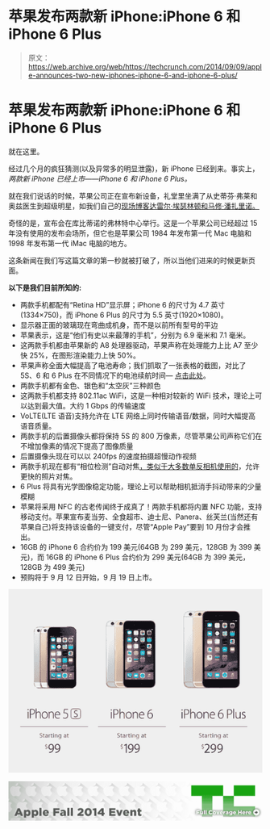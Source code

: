 # 苹果发布两款新 iPhone:iPhone 6 和 iPhone 6 Plus 

> 原文：<https://web.archive.org/web/https://techcrunch.com/2014/09/09/apple-announces-two-new-iphones-iphone-6-and-iphone-6-plus/>

# 苹果发布两款新 iPhone:iPhone 6 和 iPhone 6 Plus

就在这里。

经过几个月的疯狂猜测(以及异常多的明显泄露)，新 iPhone 已经到来。事实上，*两款新 iPhone 已经上市——iPhone 6 和 iPhone 6 Plus。*

就在我们说话的时候，苹果公司正在宣布新设备，礼堂里坐满了从史蒂芬·弗莱和奥兹医生到超级明星，如我们自己的[现场博客达雷尔·埃瑟林顿和马修·潘扎里诺。](https://web.archive.org/web/20221205122806/https://beta.techcrunch.com/2014/09/09/apple-iphone-event-liveblog/)

奇怪的是，宣布会在库比蒂诺的弗林特中心举行。这是一个苹果公司已经超过 15 年没有使用的发布会场所，但它也是苹果公司 1984 年发布第一代 Mac 电脑和 1998 年发布第一代 iMac 电脑的地方。

这条新闻在我们写这篇文章的第一秒就被打破了，所以当他们进来的时候更新页面。

**以下是我们目前所知的:**

*   两款手机都配有“Retina HD”显示屏；iPhone 6 的尺寸为 4.7 英寸(1334×750)，而 iPhone 6 Plus 的尺寸为 5.5 英寸(1920×1080)。
*   显示器正面的玻璃现在弯曲成机身，而不是以前所有型号的平边
*   苹果表示，这是“他们有史以来最薄的手机”，分别为 6.9 毫米和 7.1 毫米。
*   这两款手机都由苹果新的 A8 处理器驱动，苹果声称在处理能力上比 A7 至少快 25%，在图形渲染能力上快 50%。
*   苹果声称全面大幅提高了电池寿命；我们抓取了一张表格的截图，对比了 5S、6 和 6 Plus 在不同情况下的电池续航时间— [点击此处](https://web.archive.org/web/20221205122806/https://beta.techcrunch.com/wp-content/uploads/2014/09/battery.png)。
*   两款手机都有金色、银色和“太空灰”三种颜色
*   这两款手机都支持 802.11ac WiFi，这是一种相对较新的 WiFi 技术，理论上可以达到最大值。大约 1 Gbps 的传输速度
*   VoLTE(LTE 语音)支持允许在 LTE 网络上同时传输语音/数据，同时大幅提高语音质量。
*   两款手机的后置摄像头都将保持 5S 的 800 万像素，尽管苹果公司声称它们在不增加像素的情况下提高了图像质量
*   后置摄像头现在可以以 240fps 的速度拍摄超慢动作视频
*   两款手机现在都有“相位检测”自动对焦[，类似于大多数单反相机使用的](https://web.archive.org/web/20221205122806/https://beta.techcrunch.com/2014/09/09/apples-new-iphones-get-dslr-like-camera-features/)，允许更快的照片对焦。
*   6 Plus 将具有光学图像稳定功能，理论上可以帮助相机抵消手抖动带来的少量模糊
*   苹果将采用 NFC 的古老传闻终于成真了！两款手机都将内置 NFC 功能，支持移动支付。苹果宣布麦当劳、全食超市、迪士尼、Panera、丝芙兰(当然还有苹果自己)将支持该设备的一键支付，尽管“Apple Pay”要到 10 月份才会推出。
*   16GB 的 iPhone 6 合约价为 199 美元(64GB 为 299 美元，128GB 为 399 美元)，而 16GB 的 iPhone 6 Plus 合约价为 299 美元(64GB 为 399 美元，128GB 为 499 美元)
*   预购将于 9 月 12 日开始，9 月 19 日上市。

![6plus](img/d5ca16a353d7f91c4c1f24bd9ecfc854.png)

[![](img/1c1f03472920e2755755efd20c3391f6.png)](https://web.archive.org/web/20221205122806/https://beta.techcrunch.com/tag/iphone2014event)